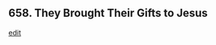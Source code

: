 
## 658.  They Brought Their Gifts to Jesus
[edit](https://docs.google.com/document/d/13U0WTCiKp90oAWH5qeT5p6KIdUExzSLH/edit?mode=html)



